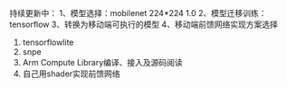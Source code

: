 持续更新中：
1、模型选择：mobilenet 224*224 1.0
2、模型迁移训练：tensorflow
3、转换为移动端可执行的模型
4、移动端前馈网络实现方案选择
  1) tensorflowlite
  2) snpe
  3) Arm Compute Library编译、接入及源码阅读
  4) 自己用shader实现前馈网络
